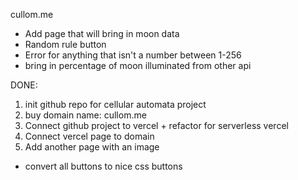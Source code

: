 cullom.me

- Add page that will bring in moon data
- Random rule button
- Error for anything that isn't a number between 1-256
- bring in percentage of moon illuminated from other api








DONE:
1. init github repo for cellular automata project
3. buy domain name: cullom.me
2. Connect github project to vercel + refactor for serverless vercel
4. Connect vercel page to domain
5. Add another page with an image
- convert all buttons to nice css buttons
